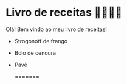 # Livro de receitas :family_man_man_girl_boy:



Olá! Bem vindo ao meu livro de receitas!

* Strogonoff de frango

* Bolo de cenoura

* Pavê


  =======
